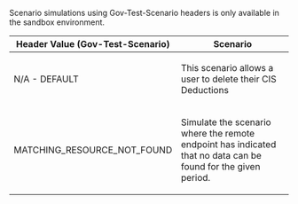 <p>Scenario simulations using Gov-Test-Scenario headers is only available in the sandbox environment.</p>
<table>
    <thead>
        <tr>
            <th>Header Value (Gov-Test-Scenario)</th>
            <th>Scenario</th>
        </tr>
    </thead>
    <tbody>
        <tr>
            <td><p>N/A - DEFAULT</p></td>
            <td><p>This scenario allows a user to delete their CIS Deductions</p></td>
        </tr>
        <tr>
             <td><p>MATCHING_RESOURCE_NOT_FOUND</p></td>
             <td><p>Simulate the scenario where the remote endpoint has indicated that no data can be found for the given period.</p></td>
        </tr>                     
    </tbody>
</table>